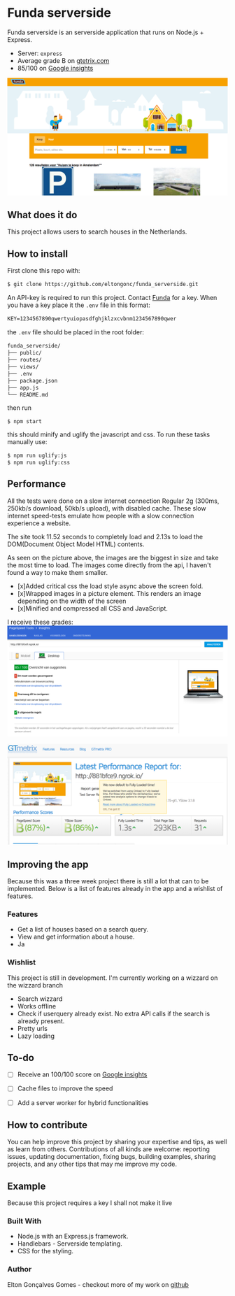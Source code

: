 # Funda serverside

Funda serverside is an serverside application that runs on Node.js + Express.

-  Server: `express`
-  Average grade B on [gtetrix.com](https://gtmetrix.com/)
-  85/100 on [Google insights](https://developers.google.com/speed/pagespeed/insights)

![Funda](https://raw.githubusercontent.com/eltongonc/funda_serverside/master/screenshots/funda.png)


## What does it do
This project allows users to search houses in the Netherlands.

## How to install
First clone this repo with:
```txt
$ git clone https://github.com/eltongonc/funda_serverside.git
```


An API-key is required to run this project. Contact [Funda](funda.nl) for a key. When you have a key place it the `.env` file in this format:
```txt
KEY=1234567890qwertyuiopasdfghjklzxcvbnm1234567890qwer
```
the `.env` file should be placed in the root folder:
```
funda_serverside/
├── public/
├── routes/
├── views/
├── .env
├── package.json
├── app.js
└── README.md

```

then run
```
$ npm start
```
 this should minify and uglify the javascript and css.
 To run these tasks manually use:
 ```text
$ npm run uglify:js
$ npm run uglify:css
 ```

## Performance
All the tests were done on a slow internet connection Regular 2g (300ms, 250kb/s download, 50kb/s upload), with disabled cache. These slow internet speed-tests emulate how people with a slow connection experience a website.

The site took 11.52 seconds to completely load and 2.13s to load the DOM(Document Object Model HTML) contents.


As seen on the picture above, the images are the biggest in size and take the most time to load. The images come directly from the api, I haven't found a way to make them smaller.

- [x]Added critical css the load style async above the screen fold.
- [x]Wrapped images in a picture element. This renders an image depending on the width of the screen
- [x]Minified and compressed all CSS and JavaScript.

I receive these grades:
![Google - 85 /100](https://raw.githubusercontent.com/eltongonc/funda_serverside/master/screenshots/google.png)

![gtmetrix - 86% ](https://raw.githubusercontent.com/eltongonc/funda_serverside/master/screenshots/gtmetrix.png)

## Improving the app

Because this was a three week project there is still a lot that can to be implemented. Below is a list of features already in the app and a wishlist of features.

### Features

- Get a list of houses based on a search query.
- View and get information about a house.
- Ja


### Wishlist
This project is still in development. I'm currently working on a wizzard on the wizzard branch
- Search wizzard
- Works offline
- Check if userquery already exist. No extra API calls if the search is already present.
- Pretty urls
- Lazy loading

## To-do
- [ ] Receive an 100/100 score on [Google insights](https://developers.google.com/speed/pagespeed/insights)
- [ ] Cache files to improve the speed
- [ ] Add a server worker for hybrid functionalities


## How to contribute
You can help improve this project by sharing your expertise and tips, as well as learn from others. Contributions of all kinds are welcome: reporting issues, updating documentation, fixing bugs, building examples, sharing projects, and any other tips that may me improve my code.


## Example
Because this project requires a key I shall not make it live


### Built With
- Node.js with an Express.js framework.
- Handlebars - Serverside templating.
- CSS for the styling.

<!-- ### Log
Week1 - JavaScript objects & patterns
Week2 - Data, routing & templating
Week3 - User feedback -->

### Author

Elton Gonçalves Gomes - checkout more of my work on [github](https://github.com/eltongonc)

<!-- ## Licensing -->
